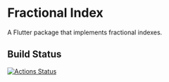 # Fractional Index

A Flutter package that implements fractional indexes.

## Build Status

[![Actions Status](https://github.com/rive-app/fractional-dart/workflows/Dart%20CI/badge.svg)](https://github.com/rive-app/fractional-dart/actions)
